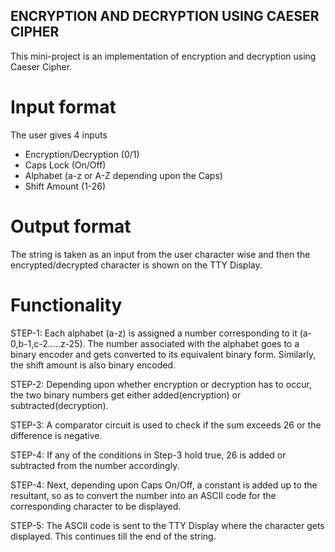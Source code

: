 ## ENCRYPTION AND DECRYPTION USING CAESER CIPHER

This mini-project is an implementation of encryption and decryption using Caeser Cipher.

# Input format
The user gives 4 inputs
* Encryption/Decryption (0/1)
* Caps Lock (On/Off)
* Alphabet (a-z or A-Z depending upon the Caps)
* Shift Amount (1-26)

# Output format

The string is taken as an input from the user character wise and then the encrypted/decrypted character is shown on the TTY Display.

# Functionality

STEP-1: Each alphabet (a-z) is assigned a number corresponding to it (a-0,b-1,c-2.....z-25). The number associated with the alphabet goes to a binary 	encoder and gets converted to its equivalent binary form. Similarly, the shift amount is also binary encoded.

STEP-2: Depending upon whether encryption or decryption has to occur, the two binary numbers get either added(encryption) or subtracted(decryption).

STEP-3: A comparator circuit is used to check if the sum exceeds 26 or the difference is negative.

STEP-4: If any of the conditions in Step-3 hold true, 26 is added or subtracted from the number accordingly.

STEP-4: Next, depending upon Caps On/Off, a constant is added up to the resultant, so as to convert the number into an ASCII code for the corresponding 	character to be displayed.

STEP-5: The ASCII code is sent to the TTY Display where the character gets displayed. This continues till the end of the string.
